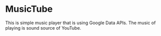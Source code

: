 MusicTube
=========
This is simple music player that is using Google Data APIs.
The music of playing is sound source of YouTube.
